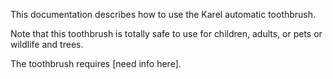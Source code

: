 This documentation describes how to use the Karel automatic toothbrush.


Note that this toothbrush is totally safe to use for children, adults, or pets or wildlife and trees.

The toothbrush requires [need info here].